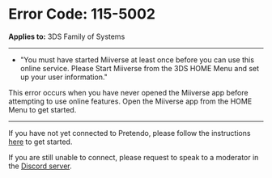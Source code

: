 # Error Code: 115-5002
**Applies to:** 3DS Family of Systems

---

- "You must have started Miiverse at least once before you can use this online service. Please Start Miiverse from the 3DS HOME Menu and set up your user information."


This error occurs when you have never opened the Miiverse app before attempting to use online features. Open the Miiverse app from the HOME Menu to get started.

---

If you have not yet connected to Pretendo, please follow the instructions [here](/docs/install) to get started.

If you are still unable to connect, please request to speak to a moderator in the [Discord server](https://invite.gg/pretendo).
